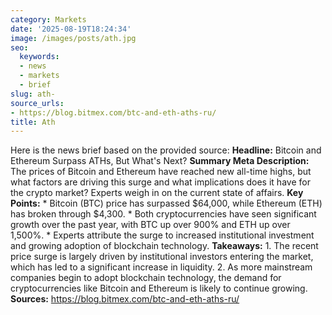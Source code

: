 ```yaml
---
category: Markets
date: '2025-08-19T18:24:34'
image: /images/posts/ath.jpg
seo:
  keywords:
  - news
  - markets
  - brief
slug: ath-
source_urls:
- https://blog.bitmex.com/btc-and-eth-aths-ru/
title: Ath
---
```


Here is the news brief based on the provided source:  **Headline:** Bitcoin and Ethereum Surpass ATHs, But What's Next?  **Summary Meta Description:** The prices of Bitcoin and Ethereum have reached new all-time highs, but what factors are driving this surge and what implications does it have for the crypto market? Experts weigh in on the current state of affairs.  **Key Points:**  * Bitcoin (BTC) price has surpassed $64,000, while Ethereum (ETH) has broken through $4,300. * Both cryptocurrencies have seen significant growth over the past year, with BTC up over 900% and ETH up over 1,500%. * Experts attribute the surge to increased institutional investment and growing adoption of blockchain technology.  **Takeaways:**  1. The recent price surge is largely driven by institutional investors entering the market, which has led to a significant increase in liquidity. 2. As more mainstream companies begin to adopt blockchain technology, the demand for cryptocurrencies like Bitcoin and Ethereum is likely to continue growing.  **Sources:** https://blog.bitmex.com/btc-and-eth-aths-ru/